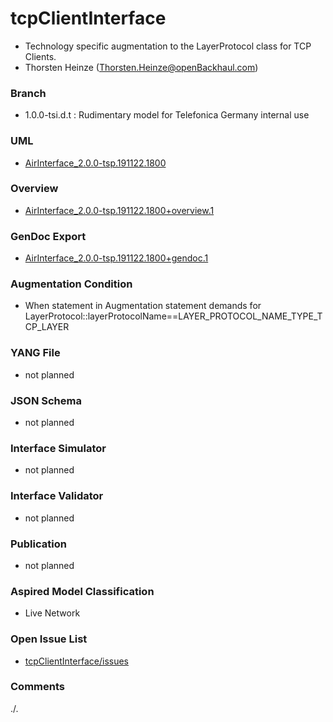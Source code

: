 # tcpClientInterface
- Technology specific augmentation to the LayerProtocol class for TCP Clients.
- Thorsten Heinze (Thorsten.Heinze@openBackhaul.com)

### Branch
- 1.0.0-tsi.d.t : Rudimentary model for Telefonica Germany internal use

### UML
- [AirInterface_2.0.0-tsp.191122.1800](./AirInterface_2.0.0-tsp.191122.1800.zip)

### Overview 
- [AirInterface_2.0.0-tsp.191122.1800+overview.1](./AirInterface_2.0.0-tsp.191122.1800+overview.1.png)

### GenDoc Export
- [AirInterface_2.0.0-tsp.191122.1800+gendoc.1](./AirInterface_2.0.0-tsp.191122.1800+gendoc.1.docx)

### Augmentation Condition
- When statement in Augmentation statement demands for LayerProtocol::layerProtocolName==LAYER_PROTOCOL_NAME_TYPE_TCP_LAYER

### YANG File
- not planned

### JSON Schema
- not planned

### Interface Simulator
- not planned

### Interface Validator
- not planned

### Publication
- not planned

### Aspired Model Classification
- Live Network

### Open Issue List
- [tcpClientInterface/issues](../../issues)

### Comments
./.

